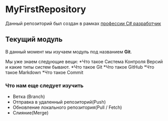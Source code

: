 # MyFirstRepository

Данный репозиторий был создан в рамках [профессии C# разработчик](https://skillfactory.ru/csharp)

## Текущий модуль
В данный момент мы изучаем модуль под названием **Git**.

Мы уже знаем следующие вещи:
*Что такое Система Контроля Версий и какие типы систем бывают.
*Что такое Git
*Что такое GitHub
*Что такое Markdown
*Что такое Commit

### Что нам еще следует изучить
* Ветка (Branch)
* Отправка в удаленный репозиторий(Push)
* Обновление локального репозитория(Pull / Fetch)
* Слияние(Merge)